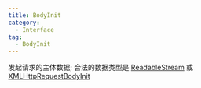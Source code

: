 ```yaml
---
title: BodyInit
category:
  - Interface
tag:
  - BodyInit
---
```


发起请求的主体数据;
合法的数据类型是 [ReadableStream](https://developer.mozilla.org/zh-CN/docs/Web/API/ReadableStream) 
或 [XMLHttpRequestBodyInit](../xml-http-request-body-init/index.md)
 


